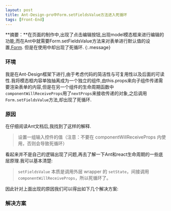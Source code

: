 ```yaml
---
layout: post
title: Ant-Design-pro中Form.setFieldsValue方法进入死循环
tags: [Front-End]
---
```


**摘要：**在页面的制作中,出现了点击编辑按钮,出现model模态框来进行编辑的功能,而在Ant中就需要Form.setFieldsValue方法来对表单进行默认值的设置,[Form](https://ant.design/components/form-cn/).
但是在使用中却出现了死循环.
{:.message}




### 环境
我是在Ant-Design框架下进行,由于考虑代码的简洁性与可复用性以及后面的可读性.我将模态框内容单独抽离成为一个独立的组件,由this.props来向子组件传递需要渲染表单的内容,但是在另一个组件的生命周期函数中`componentWillReceiveProps`用了`nextProps`来接收传递的对象,之后调用`Form.setFieldsValue`方法,却出现了死循环.


### 原因
在仔细阅读Ant文档后,我找到了这样的解释.
> 设置一组输入控件的值（注意：不要在 componentWillReceiveProps 内使用，否则会导致死循环）

看起来并不是自己的逻辑出现了问题,再去了解一下Ant和react生命周期的一些底层原理.我可以基本清楚:

> `setFieldsValue` 本质是调用外层 wrapper 的 `setState`，间接调用`componentWillReceiveProps`，所以死循环了。

因此针对上面出现的原因我们可以得出如下几个解决方案:

### 解决方案

